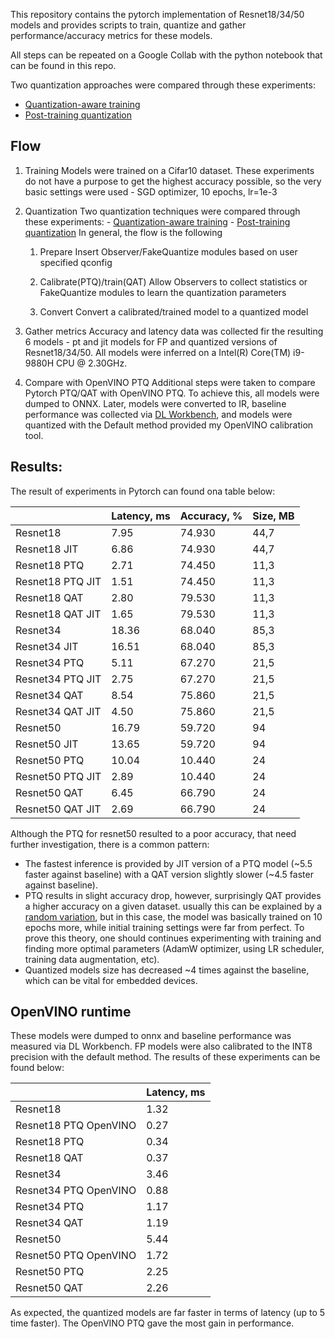This repository contains the pytorch implementation of Resnet18/34/50 models and provides scripts to train, quantize and gather
performance/accuracy metrics for these models.

All steps can be repeated on a Google Collab with the python notebook that can be found in this repo.

Two quantization approaches were compared through these experiments:
- [Quantization-aware training](https://pytorch.org/TensorRT/tutorials/ptq.html)
- [Post-training quantization](https://pytorch.org/docs/stable/quantization.html)

## Flow

1. Training
    Models were trained on a Cifar10 dataset. These experiments do not have a purpose to get the highest accuracy possible,
    so the very basic settings were used - SGD optimizer, 10 epochs, lr=1e-3

2. Quantization
    Two quantization techniques were compared through these experiments:
        - [Quantization-aware training](https://pytorch.org/TensorRT/tutorials/ptq.html)
        - [Post-training quantization](https://pytorch.org/docs/stable/quantization.html)
    In general, the flow is the following
    1. Prepare
       Insert Observer/FakeQuantize modules based on user specified qconfig

    2. Calibrate(PTQ)/train(QAT)
       Allow Observers to collect statistics or FakeQuantize modules to learn the quantization parameters

    3. Convert
       Convert a calibrated/trained model to a quantized model

3. Gather metrics
    Accuracy and latency data was collected fir the resulting 6 models - pt and jit models for FP and quantized versions of Resnet18/34/50.
    All models were inferred on a Intel(R) Core(TM) i9-9880H CPU @ 2.30GHz.

4. Compare with OpenVINO PTQ
    Additional steps were taken to compare Pytorch PTQ/QAT with OpenVINO PTQ. To achieve this, all models were dumped to ONNX.
    Later, models were converted to IR, baseline performance was collected via [DL Workbench](https://docs.openvino.ai/2021.2/workbench_docs_Workbench_DG_Install_from_Docker_Hub_mac.html),
    and models were quantized with the Default method provided my OpenVINO calibration tool.

## Results:

The result of experiments in Pytorch can found ona table below:


|                  | Latency, ms | Accuracy, % | Size, MB |
|------------------|-------------|-------------|----------|
| Resnet18         | 7.95        | 74.930      | 44,7     |
| Resnet18 JIT     | 6.86        | 74.930      | 44,7     |
| Resnet18 PTQ     | 2.71        | 74.450      | 11,3     |
| Resnet18 PTQ JIT | 1.51        | 74.450      | 11,3     |
| Resnet18 QAT     | 2.80        | 79.530      | 11,3     |
| Resnet18 QAT JIT | 1.65        | 79.530      | 11,3     |
| Resnet34         | 18.36       | 68.040      | 85,3     |
| Resnet34 JIT     | 16.51       | 68.040      | 85,3     |
| Resnet34 PTQ     | 5.11        | 67.270      | 21,5     |
| Resnet34 PTQ JIT | 2.75        | 67.270      | 21,5     |
| Resnet34 QAT     | 8.54        | 75.860      | 21,5     |
| Resnet34 QAT JIT | 4.50        | 75.860      | 21,5     |
| Resnet50         | 16.79       | 59.720      | 94       |
| Resnet50 JIT     | 13.65       | 59.720      | 94       |
| Resnet50 PTQ     | 10.04       | 10.440      | 24       |
| Resnet50 PTQ JIT | 2.89        | 10.440      | 24       |
| Resnet50 QAT     | 6.45        | 66.790      | 24       |
| Resnet50 QAT JIT | 2.69        | 66.790      | 24       |


Although the PTQ for resnet50 resulted to a poor accuracy, that need further investigation, there is a common pattern:
- The fastest inference is provided by JIT version of a PTQ model (~5.5 faster against baseline)
  with a QAT version slightly slower (~4.5 faster against baseline).
- PTQ results in slight accuracy drop, however, surprisingly QAT provides a higher accuracy on a given dataset.
  usually this can be explained by a [random variation](https://discuss.pytorch.org/t/the-accuracy-after-int8-is-higher-than-before-quantization/87531/3),
  but in this case, the model was basically trained on 10 epochs more, while initial training settings were far from perfect.
  To prove this theory, one should continues experimenting with training and finding more optimal parameters
  (AdamW optimizer, using LR scheduler, training data augmentation, etc).
- Quantized models size has decreased ~4 times against the baseline, which can be vital for embedded devices.


## OpenVINO runtime

These models were dumped to onnx and baseline performance was measured via DL Workbench. FP models were also calibrated
to the INT8 precision with the default method. The results of these experiments can be found below:

|                       | Latency, ms |
|-----------------------|-------------|
| Resnet18              | 1.32        |
| Resnet18 PTQ OpenVINO | 0.27        |
| Resnet18 PTQ          | 0.34        |
| Resnet18 QAT          | 0.37        |
| Resnet34              | 3.46        |
| Resnet34 PTQ OpenVINO | 0.88        |
| Resnet34 PTQ          | 1.17        |
| Resnet34 QAT          | 1.19        |
| Resnet50              | 5.44        |
| Resnet50 PTQ OpenVINO | 1.72        |
| Resnet50 PTQ          | 2.25        |
| Resnet50 QAT          | 2.26        |

As expected, the quantized models are far faster in terms of latency (up to 5 time faster). The OpenVINO PTQ gave the most
gain in performance.

